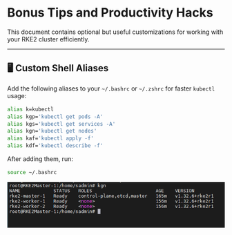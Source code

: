 # Bonus Tips and Productivity Hacks

This document contains optional but useful customizations for working with your RKE2 cluster efficiently.

---

## 🖥️ Custom Shell Aliases

Add the following aliases to your `~/.bashrc` or `~/.zshrc` for faster `kubectl` usage:

```bash
alias k=kubectl
alias kgp='kubectl get pods -A'
alias kgs='kubectl get services -A'
alias kgn='kubectl get nodes'
alias kaf='kubectl apply -f'
alias kdf='kubectl describe -f'
```

After adding them, run:

```bash
source ~/.bashrc
```

![Alt text](/Images/kubectl_get_nodes.png?raw=true "short-nodes")

